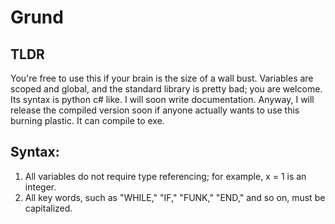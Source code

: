# Grund 
## TLDR
You're free to use this if your brain is the size of a wall bust.
Variables are scoped and global, and the standard library is pretty bad; you are welcome.
Its syntax is python c# like. 
I will soon write documentation.
Anyway, I will release the compiled version soon if anyone actually wants to use this burning plastic.
It can compile to exe. 

## Syntax:
1. All variables do not require type referencing; for example, x = 1 is an integer.
2. All key words, such as "WHILE," "IF," "FUNK," "END," and so on, must be capitalized.
  
